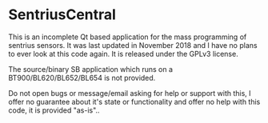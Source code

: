 # SentriusCentral

This is an incomplete Qt based application for the mass programming of sentrius sensors. It was last updated in November 2018 and I have no plans to ever look at this code again. It is released under the GPLv3 license.

The source/binary SB application which runs on a BT900/BL620/BL652/BL654 is not provided.

Do not open bugs or message/email asking for help or support with this, I offer no guarantee about it's state or functionality and offer no help with this code, it is provided "as-is"..
